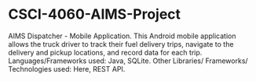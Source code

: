 # CSCI-4060-AIMS-Project
AIMS Dispatcher - Mobile Application. 
This Android mobile application allows the truck driver to track their fuel delivery trips, navigate to the delivery and pickup locations, and record data for each trip.
Languages/Frameworks used: Java, SQLite. Other Libraries/ Frameworks/ Technologies used: Here, REST API.

